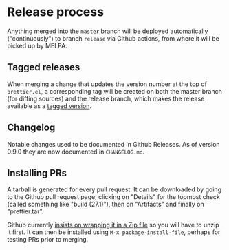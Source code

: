 # Release process

Anything merged into the `master` branch will be deployed
automatically ("continuously") to branch `release` via Github
actions, from where it will be picked up by MELPA.

## Tagged releases

When merging a change that updates the version number at the top of
`prettier.el`, a corresponding tag will be created on both the master
branch (for diffing sources) and the release branch, which makes the
release available as a [tagged
version](https://github.com/quelpa/quelpa#using-tagged-versions).

## Changelog

Notable changes used to be documented in Github Releases. As of
version 0.9.0 they are now documented in `CHANGELOG.md`.

## Installing PRs

A tarball is generated for every pull request. It can be downloaded by
going to the Github pull request page, clicking on "Details" for the
topmost check (called something like "build (27.1)"), then on
"Artifacts" and finally on "prettier.tar".

Github currently [insists on wrapping it in a Zip
file](https://github.com/actions/upload-artifact/issues/39#issuecomment-562635638)
so you will have to unzip it first. It can then be installed using
`M-x package-install-file`, perhaps for testing PRs prior to merging.
